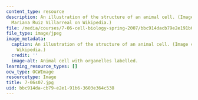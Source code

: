```yaml
---
content_type: resource
description: An illustration of the structure of an animal cell. (Image courtesy of
  Mariana Ruiz Villarreal on Wikipedia.)
file: /media/courses/7-06-cell-biology-spring-2007/bbc914dacb79e2e191b63603e364c538_7-06s07.jpg
file_type: image/jpeg
image_metadata:
  caption: An illustration of the structure of an animal cell. (Image courtesy of
    Wikipedia.)
  credit: ''
  image-alt: Animal cell with organelles labelled.
learning_resource_types: []
ocw_type: OCWImage
resourcetype: Image
title: 7-06s07.jpg
uid: bbc914da-cb79-e2e1-91b6-3603e364c538
---
```

